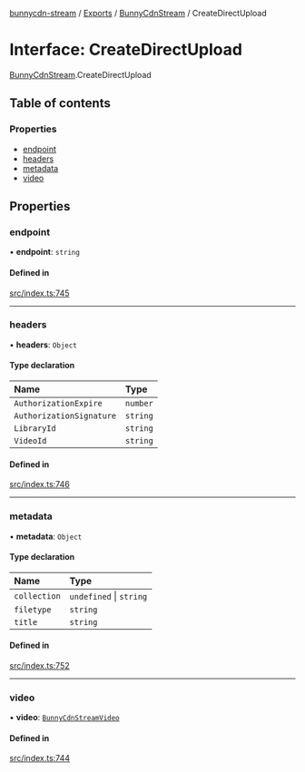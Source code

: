 [bunnycdn-stream](../README.md) / [Exports](../modules.md) / [BunnyCdnStream](../modules/BunnyCdnStream.md) / CreateDirectUpload

# Interface: CreateDirectUpload

[BunnyCdnStream](../modules/BunnyCdnStream.md).CreateDirectUpload

## Table of contents

### Properties

- [endpoint](BunnyCdnStream.CreateDirectUpload.md#endpoint)
- [headers](BunnyCdnStream.CreateDirectUpload.md#headers)
- [metadata](BunnyCdnStream.CreateDirectUpload.md#metadata)
- [video](BunnyCdnStream.CreateDirectUpload.md#video)

## Properties

### endpoint

• **endpoint**: `string`

#### Defined in

[src/index.ts:745](https://github.com/dan-online/bunnycdn-stream/blob/f2e1c22/src/index.ts#L745)

___

### headers

• **headers**: `Object`

#### Type declaration

| Name | Type |
| :------ | :------ |
| `AuthorizationExpire` | `number` |
| `AuthorizationSignature` | `string` |
| `LibraryId` | `string` |
| `VideoId` | `string` |

#### Defined in

[src/index.ts:746](https://github.com/dan-online/bunnycdn-stream/blob/f2e1c22/src/index.ts#L746)

___

### metadata

• **metadata**: `Object`

#### Type declaration

| Name | Type |
| :------ | :------ |
| `collection` | `undefined` \| `string` |
| `filetype` | `string` |
| `title` | `string` |

#### Defined in

[src/index.ts:752](https://github.com/dan-online/bunnycdn-stream/blob/f2e1c22/src/index.ts#L752)

___

### video

• **video**: [`BunnyCdnStreamVideo`](../classes/BunnyCdnStreamVideo.md)

#### Defined in

[src/index.ts:744](https://github.com/dan-online/bunnycdn-stream/blob/f2e1c22/src/index.ts#L744)

